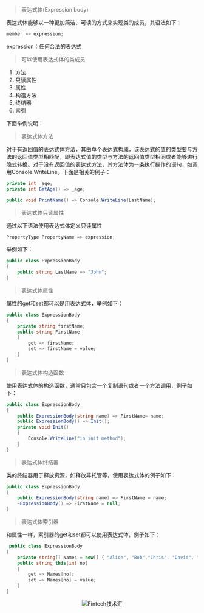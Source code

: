 >表达式体(Expression body)

表达式体能够以一种更加简洁、可读的方式来实现类的成员，其语法如下：
```c#
member => expression;
```
expression：任何合法的表达式

>可以使用表达式体的类成员
1. 方法
2. 只读属性
3. 属性
4. 构造方法
5. 终结器
6. 索引


下面举例说明：
>表达式体方法

对于有返回值的表达式体方法，其由单个表达式构成，该表达式的值的类型要与方法的返回值类型相匹配，即表达式值的类型与方法的返回值类型相同或者能够进行隐式转换。对于没有返回值的表达式方法，其方法体为一条执行操作的语句，如调用Console.WriteLine。下面是相关的例子：
```c#
private int _age;
private int GetAge() => _age;

public void PrintName() => Console.WriteLine(LastName);
```
>表达式体只读属性

通过以下语法使用表达式体定义只读属性
```c#
PropertyType PropertyName => expression;
```
举例如下：
```c#
public class ExpressionBody
{
    public string LastName => "John";
}
```
>表达式体属性

属性的get和set都可以是用表达式体，举例如下：
```c#
public class ExpressionBody
{
    private string firstName;
    public string FirstName
    {
        get => firstName;
        set => firstName = value;
    }
}
```
>表达式体构造函数

使用表达式体的构造函数，通常只包含一个复制语句或者一个方法调用，例子如下：
```c#
public class ExpressionBody
{
    public ExpressionBody(string name) => FirstName= name;
    public ExpressionBody() => Init();
    private void Init()
    {
        Console.WriteLine("in init method");
    }
}
```
>表达式体终结器

类的终结器用于释放资源，如释放非托管等，使用表达式体的例子如下：
```c#
public class ExpressionBody
{
    public ExpressionBody(string name) => FirstName = name;
    ~ExpressionBody() => FirstName = null;
}
```
>表达式体索引器

和属性一样，索引器的get和set都可以使用表达式体，例子如下：
```c#
 public class ExpressionBody
{
    private string[] Names = new[] { "Alice", "Bob","Chris", "David", "Eric" };
    public string this[int no]
    {
        get => Names[no];
        set => Names[no] = value;
    }
}
```

<center/>

![Fintech技术汇](https://img2020.cnblogs.com/blog/498574/202008/498574-20200801213206265-563825556.jpg)
